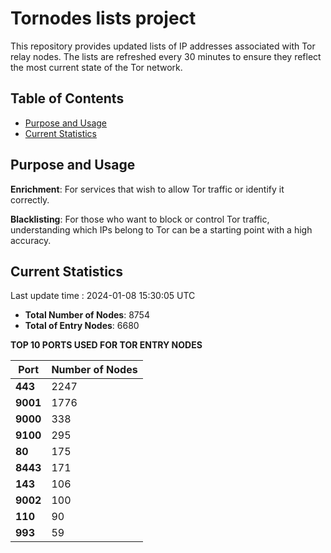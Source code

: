 # Tornodes lists project

This repository provides updated lists of IP addresses associated with Tor relay nodes. The lists are refreshed every 30 minutes to ensure they reflect the most current state of the Tor network.

## Table of Contents

- [Purpose and Usage](#purpose-and-usage)
- [Current Statistics](#current-statistics)


## Purpose and Usage

**Enrichment**: For services that wish to allow Tor traffic or identify it correctly.

**Blacklisting**: For those who want to block or control Tor traffic, understanding which IPs belong to Tor can be a starting point with a high accuracy.

## Current Statistics

Last update time : 2024-01-08 15:30:05 UTC

- **Total Number of Nodes**: 8754
- **Total of Entry Nodes**: 6680

**TOP 10 PORTS USED FOR TOR ENTRY NODES**

| **Port** | **Number of Nodes** |
|------|-----------------|
| **443**   | 2247  |
| **9001**   | 1776  |
| **9000**   | 338  |
| **9100**   | 295  |
| **80**   | 175  |
| **8443**   | 171  |
| **143**   | 106  |
| **9002**   | 100  |
| **110**   | 90  |
| **993**   | 59  |

